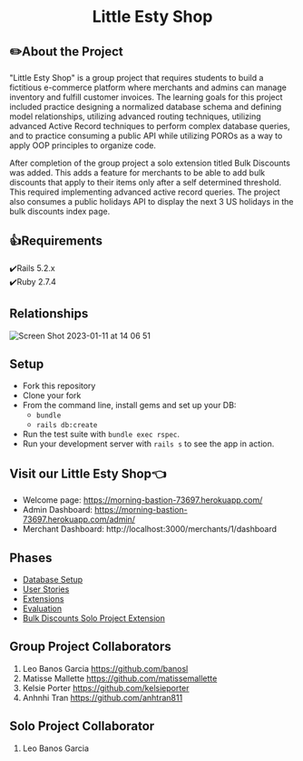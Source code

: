 # <center>Little Esty Shop</center>

## :pencil2:About the Project

"Little Esty Shop" is a group project that requires students to build a fictitious e-commerce platform where merchants and admins can manage inventory and fulfill customer invoices. The learning goals for this project included practice designing a normalized database schema and defining model relationships, utilizing advanced routing techniques, utilizing advanced Active Record techniques to perform complex database queries, and to practice consuming a public API while utilizing POROs as a way to apply OOP principles to organize code.

After completion of the group project a solo extension titled Bulk Discounts was added. This adds a feature for merchants to be able to add bulk discounts that apply to their items only after a self determined threshold. This required implementing advanced active record queries. The project also consumes a public holidays API to display the next 3 US holidays in the bulk discounts index page.

## :thumbsup:Requirements<br>
:heavy_check_mark:Rails 5.2.x<br>
:heavy_check_mark:Ruby 2.7.4

## Relationships
![Screen Shot 2023-01-11 at 14 06 51](https://user-images.githubusercontent.com/111314699/211917954-3dea4971-5d48-466c-a070-de0dd737127c.png)

## Setup

* Fork this repository
* Clone your fork
* From the command line, install gems and set up your DB:
    * `bundle`
    * `rails db:create`
* Run the test suite with `bundle exec rspec`.
* Run your development server with `rails s` to see the app in action.

## Visit our Little Esty Shop:point_left:
* Welcome page: https://morning-bastion-73697.herokuapp.com/
* Admin Dashboard: https://morning-bastion-73697.herokuapp.com/admin/
* Merchant Dashboard: http://localhost:3000/merchants/1/dashboard

## Phases

* [Database Setup](https://github.com/turingschool-examples/little-esty-shop/blob/main/doc/db_setup.md)
* [User Stories](https://github.com/turingschool-examples/little-esty-shop/blob/main/doc/user_stories.md)
* [Extensions](https://github.com/turingschool-examples/little-esty-shop/blob/main/doc/extensions.md)
* [Evaluation](https://github.com/turingschool-examples/little-esty-shop/blob/main/doc/evaluation.md)
* [Bulk Discounts Solo Project Extension](https://backend.turing.edu/module2/projects/bulk_discounts/)

## Group Project Collaborators

1. Leo Banos Garcia https://github.com/banosl
1. Matisse Mallette https://github.com/matissemallette
1. Kelsie Porter https://github.com/kelsieporter
1. Anhnhi Tran https://github.com/anhtran811

## Solo Project Collaborator

1. Leo Banos Garcia
